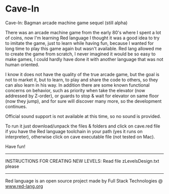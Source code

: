 # Cave-In
Cave-In: Bagman arcade machine game sequel (still alpha)

There was an arcade machine game from the early 80's where I spent a lot of coins, now I'm learning Red language I thought it was a good idea to try to imitate the game, just to learn while having fun, because I wanted for long time to play this game again but wasn't available. Red lang allowed me to create the game from scratch, I never imagined it would be so easy to make games, I could hardly have done it with another language that was not human oriented.

I know it does not have the quality of the true arcade game, but the goal is not to market it, but to learn, to play and share the code to others, so they can also learn in his way. In addition there are some known functional concerns on behavior, such as priority when take the elevator (now addressed by Z-order), or guards to stop & wait for elevator on same floor (now they jump), and for sure will discover many more, so the development continues.

Official sound support is not available at this time, so no sound is provided.

To run it just download/unpack the files & folders and click on cave.red file if you have the Red language toolchain in your path (yes it runs on interpreter), otherwise click on cave executable file (not tested on Mac).

Have fun!

**********************************************************************************************************
INSTRUCTIONS FOR CREATING NEW LEVELS: Read file  zLevelsDesign.txt   please
**********************************************************************************************************

Red language is an open source project made by Full Stack Technologies @ www.red-lang.org
